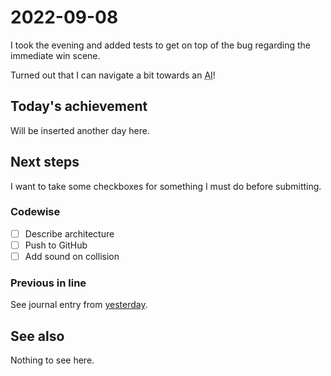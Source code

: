 # 2022-09-08

I took the evening and added tests to get on top of the bug regarding the
immediate win scene.

Turned out that I can navigate a bit towards an
<abbr title="Artificial Intelligence">AI</abbr>!

## Today's achievement

Will be inserted another day here.

## Next steps

I want to take some checkboxes for something I must do before submitting.

### Codewise

- [ ] Describe architecture
- [ ] Push to GitHub
- [ ] Add sound on collision

### Previous in line

See journal entry from [yesterday][yesterday].

## See also

Nothing to see here.

[yesterday]: ./2022-09-07.md
